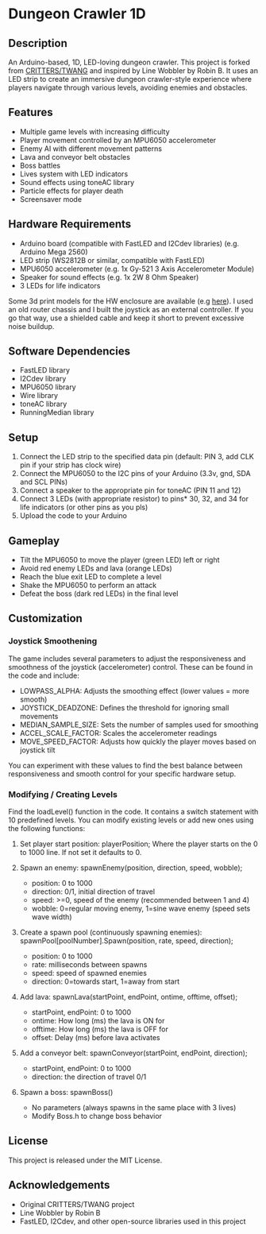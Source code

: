 # Dungeon Crawler 1D

## Description
An Arduino-based, 1D, LED-loving dungeon crawler. This project is forked from [CRITTERS/TWANG](https://github.com/Critters/TWANG) and inspired by Line Wobbler by Robin B. It uses an LED strip to create an immersive dungeon crawler-style experience where players navigate through various levels, avoiding enemies and obstacles.

## Features
- Multiple game levels with increasing difficulty
- Player movement controlled by an MPU6050 accelerometer
- Enemy AI with different movement patterns
- Lava and conveyor belt obstacles
- Boss battles
- Lives system with LED indicators
- Sound effects using toneAC library
- Particle effects for player death
- Screensaver mode

## Hardware Requirements
- Arduino board (compatible with FastLED and I2Cdev libraries) (e.g. Arduino Mega 2560)
- LED strip (WS2812B or similar, compatible with FastLED)
- MPU6050 accelerometer  (e.g. 1x Gy-521 3 Axis Accelerometer Module)
- Speaker for sound effects (e.g. 1x 2W 8 Ohm Speaker)
- 3 LEDs for life indicators

Some 3d print models for the HW enclosure are available (e.g [here](https://www.thingiverse.com/thing:5390686)). I used an old router chassis and I built the joystick as an external controller. If you go that way, use a shielded cable and keep it short to prevent excessive noise buildup.

## Software Dependencies
- FastLED library
- I2Cdev library
- MPU6050 library
- Wire library
- toneAC library
- RunningMedian library

## Setup
1. Connect the LED strip to the specified data pin (default: PIN 3, add CLK pin if your strip has clock wire)
2. Connect the MPU6050 to the I2C pins of your Arduino (3.3v, gnd, SDA and SCL PINs)
3. Connect a speaker to the appropriate pin for toneAC (PIN 11 and 12)
4. Connect 3 LEDs (with appropriate resistor) to pins* 30, 32, and 34 for life indicators (or other pins as you pls)
5. Upload the code to your Arduino

## Gameplay
- Tilt the MPU6050 to move the player (green LED) left or right
- Avoid red enemy LEDs and lava (orange LEDs)
- Reach the blue exit LED to complete a level
- Shake the MPU6050 to perform an attack
- Defeat the boss (dark red LEDs) in the final level

## Customization

### Joystick Smoothening
The game includes several parameters to adjust the responsiveness and smoothness of the joystick (accelerometer) control. These can be found in the code and include:

- LOWPASS_ALPHA: Adjusts the smoothing effect (lower values = more smooth)
- JOYSTICK_DEADZONE: Defines the threshold for ignoring small movements
- MEDIAN_SAMPLE_SIZE: Sets the number of samples used for smoothing
- ACCEL_SCALE_FACTOR: Scales the accelerometer readings
- MOVE_SPEED_FACTOR: Adjusts how quickly the player moves based on joystick tilt

You can experiment with these values to find the best balance between responsiveness and smooth control for your specific hardware setup.

### Modifying / Creating Levels
Find the loadLevel() function in the code. It contains a switch statement with 10 predefined levels. You can modify existing levels or add new ones using the following functions:

1. Set player start position:
   playerPosition; Where the player starts on the 0 to 1000 line. If not set it defaults to 0.

2. Spawn an enemy:
   spawnEnemy(position, direction, speed, wobble);
   - position: 0 to 1000
   - direction: 0/1, initial direction of travel
   - speed: >=0, speed of the enemy (recommended between 1 and 4)
   - wobble: 0=regular moving enemy, 1=sine wave enemy (speed sets wave width)

3. Create a spawn pool (continuously spawning enemies):
   spawnPool[poolNumber].Spawn(position, rate, speed, direction);
   - position: 0 to 1000
   - rate: milliseconds between spawns
   - speed: speed of spawned enemies
   - direction: 0=towards start, 1=away from start

4. Add lava:
   spawnLava(startPoint, endPoint, ontime, offtime, offset);
   - startPoint, endPoint: 0 to 1000
   - ontime: How long (ms) the lava is ON for
   - offtime: How long (ms) the lava is OFF for
   - offset: Delay (ms) before lava activates

5. Add a conveyor belt:
   spawnConveyor(startPoint, endPoint, direction);
   - startPoint, endPoint: 0 to 1000
   - direction: the direction of travel 0/1

6. Spawn a boss:
   spawnBoss()
   - No parameters (always spawns in the same place with 3 lives)
   - Modify Boss.h to change boss behavior

## License
This project is released under the MIT License.

## Acknowledgements
- Original CRITTERS/TWANG project
- Line Wobbler by Robin B
- FastLED, I2Cdev, and other open-source libraries used in this project
